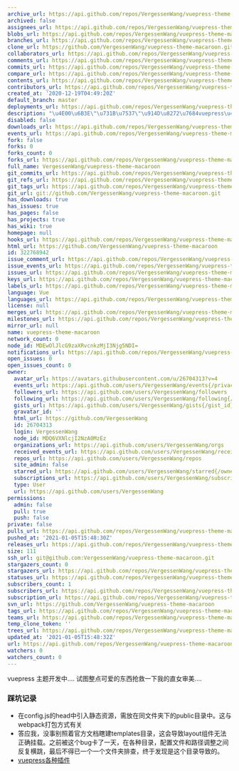 ```yaml
---
archive_url: https://api.github.com/repos/VergessenWang/vuepress-theme-macaroon/{archive_format}{/ref}
archived: false
assignees_url: https://api.github.com/repos/VergessenWang/vuepress-theme-macaroon/assignees{/user}
blobs_url: https://api.github.com/repos/VergessenWang/vuepress-theme-macaroon/git/blobs{/sha}
branches_url: https://api.github.com/repos/VergessenWang/vuepress-theme-macaroon/branches{/branch}
clone_url: https://github.com/VergessenWang/vuepress-theme-macaroon.git
collaborators_url: https://api.github.com/repos/VergessenWang/vuepress-theme-macaroon/collaborators{/collaborator}
comments_url: https://api.github.com/repos/VergessenWang/vuepress-theme-macaroon/comments{/number}
commits_url: https://api.github.com/repos/VergessenWang/vuepress-theme-macaroon/commits{/sha}
compare_url: https://api.github.com/repos/VergessenWang/vuepress-theme-macaroon/compare/{base}...{head}
contents_url: https://api.github.com/repos/VergessenWang/vuepress-theme-macaroon/contents/{+path}
contributors_url: https://api.github.com/repos/VergessenWang/vuepress-theme-macaroon/contributors
created_at: '2020-12-19T04:49:20Z'
default_branch: master
deployments_url: https://api.github.com/repos/VergessenWang/vuepress-theme-macaroon/deployments
description: "\u4E00\u6B3E\"\u731B\u7537\"\u914D\u8272\u7684vuepress\u4E3B\u9898"
disabled: false
downloads_url: https://api.github.com/repos/VergessenWang/vuepress-theme-macaroon/downloads
events_url: https://api.github.com/repos/VergessenWang/vuepress-theme-macaroon/events
fork: false
forks: 0
forks_count: 0
forks_url: https://api.github.com/repos/VergessenWang/vuepress-theme-macaroon/forks
full_name: VergessenWang/vuepress-theme-macaroon
git_commits_url: https://api.github.com/repos/VergessenWang/vuepress-theme-macaroon/git/commits{/sha}
git_refs_url: https://api.github.com/repos/VergessenWang/vuepress-theme-macaroon/git/refs{/sha}
git_tags_url: https://api.github.com/repos/VergessenWang/vuepress-theme-macaroon/git/tags{/sha}
git_url: git://github.com/VergessenWang/vuepress-theme-macaroon.git
has_downloads: true
has_issues: true
has_pages: false
has_projects: true
has_wiki: true
homepage: null
hooks_url: https://api.github.com/repos/VergessenWang/vuepress-theme-macaroon/hooks
html_url: https://github.com/VergessenWang/vuepress-theme-macaroon
id: 322768942
issue_comment_url: https://api.github.com/repos/VergessenWang/vuepress-theme-macaroon/issues/comments{/number}
issue_events_url: https://api.github.com/repos/VergessenWang/vuepress-theme-macaroon/issues/events{/number}
issues_url: https://api.github.com/repos/VergessenWang/vuepress-theme-macaroon/issues{/number}
keys_url: https://api.github.com/repos/VergessenWang/vuepress-theme-macaroon/keys{/key_id}
labels_url: https://api.github.com/repos/VergessenWang/vuepress-theme-macaroon/labels{/name}
language: Vue
languages_url: https://api.github.com/repos/VergessenWang/vuepress-theme-macaroon/languages
license: null
merges_url: https://api.github.com/repos/VergessenWang/vuepress-theme-macaroon/merges
milestones_url: https://api.github.com/repos/VergessenWang/vuepress-theme-macaroon/milestones{/number}
mirror_url: null
name: vuepress-theme-macaroon
network_count: 0
node_id: MDEwOlJlcG9zaXRvcnkzMjI3Njg5NDI=
notifications_url: https://api.github.com/repos/VergessenWang/vuepress-theme-macaroon/notifications{?since,all,participating}
open_issues: 0
open_issues_count: 0
owner:
  avatar_url: https://avatars.githubusercontent.com/u/26704313?v=4
  events_url: https://api.github.com/users/VergessenWang/events{/privacy}
  followers_url: https://api.github.com/users/VergessenWang/followers
  following_url: https://api.github.com/users/VergessenWang/following{/other_user}
  gists_url: https://api.github.com/users/VergessenWang/gists{/gist_id}
  gravatar_id: ''
  html_url: https://github.com/VergessenWang
  id: 26704313
  login: VergessenWang
  node_id: MDQ6VXNlcjI2NzA0MzEz
  organizations_url: https://api.github.com/users/VergessenWang/orgs
  received_events_url: https://api.github.com/users/VergessenWang/received_events
  repos_url: https://api.github.com/users/VergessenWang/repos
  site_admin: false
  starred_url: https://api.github.com/users/VergessenWang/starred{/owner}{/repo}
  subscriptions_url: https://api.github.com/users/VergessenWang/subscriptions
  type: User
  url: https://api.github.com/users/VergessenWang
permissions:
  admin: false
  pull: true
  push: false
private: false
pulls_url: https://api.github.com/repos/VergessenWang/vuepress-theme-macaroon/pulls{/number}
pushed_at: '2021-01-05T15:48:30Z'
releases_url: https://api.github.com/repos/VergessenWang/vuepress-theme-macaroon/releases{/id}
size: 111
ssh_url: git@github.com:VergessenWang/vuepress-theme-macaroon.git
stargazers_count: 0
stargazers_url: https://api.github.com/repos/VergessenWang/vuepress-theme-macaroon/stargazers
statuses_url: https://api.github.com/repos/VergessenWang/vuepress-theme-macaroon/statuses/{sha}
subscribers_count: 1
subscribers_url: https://api.github.com/repos/VergessenWang/vuepress-theme-macaroon/subscribers
subscription_url: https://api.github.com/repos/VergessenWang/vuepress-theme-macaroon/subscription
svn_url: https://github.com/VergessenWang/vuepress-theme-macaroon
tags_url: https://api.github.com/repos/VergessenWang/vuepress-theme-macaroon/tags
teams_url: https://api.github.com/repos/VergessenWang/vuepress-theme-macaroon/teams
temp_clone_token: ''
trees_url: https://api.github.com/repos/VergessenWang/vuepress-theme-macaroon/git/trees{/sha}
updated_at: '2021-01-05T15:48:32Z'
url: https://api.github.com/repos/VergessenWang/vuepress-theme-macaroon
watchers: 0
watchers_count: 0
---
```


vuepress 主题开发中....
试图整点可爱的东西抢救一下我的直女审美....


### 踩坑记录

+ 在config.js的head中引入静态资源，需放在同文件夹下的public目录中。这与webpack打包方式有关
+ 答应我，没事别照着官方文档瞎建templates目录，这会导致layout组件无法正确挂载。之前被这个bug卡了一天，在各种目录，配置文件和路径调整之间反复横跳，最后不得已一个一个文件夹排查，终于发现是这个目录导致的。
+ [vuepress各种插件](https://github.com/vuepress/awesome-vuepress#plugins)
